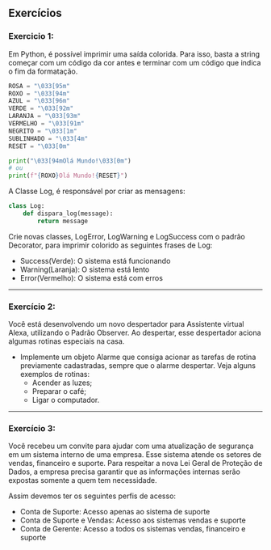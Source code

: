 ## Exercícios

### Exercicio 1:
Em Python, é possível imprimir uma saída colorida. Para isso, basta a string começar com um código da cor antes e terminar com um código que indica o fim da formatação.

```python
ROSA = "\033[95m"
ROXO = "\033[94m"
AZUL = "\033[96m"
VERDE = "\033[92m"
LARANJA = "\033[93m"
VERMELHO = "\033[91m"
NEGRITO = "\033[1m"
SUBLINHADO = "\033[4m"
RESET = "\033[0m"

print("\033[94mOlá Mundo!\033[0m")
# ou
print(f"{ROXO}Olá Mundo!{RESET}")
```

A Classe Log, é responsável por criar as mensagens:

```python
class Log:
    def dispara_log(message):
        return message
```

Crie novas classes, LogError, LogWarning e LogSuccess com o padrão Decorator, para imprimir colorido as seguintes frases de Log:
- Success(Verde): O sistema está funcionando
- Warning(Laranja): O sistema está lento
- Error(Vermelho): O sistema está com erros
___
### Exercício 2:
Você está desenvolvendo um novo despertador para Assistente virtual Alexa, utilizando o Padrão Observer. Ao despertar, esse despertador aciona algumas rotinas especiais na casa.

- Implemente um objeto Alarme que consiga acionar as tarefas de rotina previamente cadastradas, sempre que o alarme despertar. Veja alguns exemplos de rotinas:
  - Acender as luzes;
  - Preparar o café;
  - Ligar o computador.

___
### Exercício 3:
Você recebeu um convite para ajudar com uma atualização de segurança em um sistema interno de uma empresa. Esse sistema atende os setores de vendas, financeiro e suporte. Para respeitar a nova Lei Geral de Proteção de Dados, a empresa precisa garantir que as informações internas serão expostas somente a quem tem necessidade.

Assim devemos ter os seguintes perfis de acesso:

- Conta de Suporte: Acesso apenas ao sistema de suporte
- Conta de Suporte e Vendas: Acesso aos sistemas vendas e suporte
- Conta de Gerente: Acesso a todos os sistemas vendas, financeiro e suporte